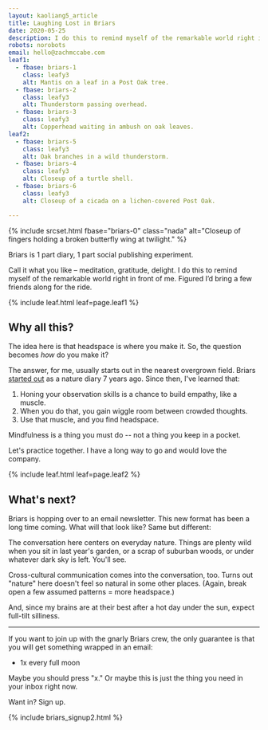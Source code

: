 ```yaml
---
layout: kaoliang5_article
title: Laughing Lost in Briars
date: 2020-05-25
description: I do this to remind myself of the remarkable world right in front of me.
robots: norobots
email: hello@zachmccabe.com
leaf1:
  - fbase: briars-1
    class: leafy3
    alt: Mantis on a leaf in a Post Oak tree.
  - fbase: briars-2
    class: leafy3
    alt: Thunderstorm passing overhead.
  - fbase: briars-3
    class: leafy3
    alt: Copperhead waiting in ambush on oak leaves.
leaf2:
  - fbase: briars-5
    class: leafy3
    alt: Oak branches in a wild thunderstorm.
  - fbase: briars-4
    class: leafy3
    alt: Closeup of a turtle shell.
  - fbase: briars-6
    class: leafy3
    alt: Closeup of a cicada on a lichen-covered Post Oak.

---
```



{% include srcset.html fbase="briars-0" class="nada" alt="Closeup of fingers holding a broken butterfly wing at twilight." %}

<span class="lede">Briars is 1 part diary, 1 part social publishing experiment.</span>

Call it what you like – meditation, gratitude, delight. I do this to remind myself of the remarkable world right in front of me. Figured I’d bring a few friends along for the ride.



{% include leaf.html leaf=page.leaf1 %}



## Why all this?

The idea here is that headspace is where you make it. So, the question becomes *how* do you make it?

The answer, for me, usually starts out in the nearest overgrown field. Briars [started out] as a nature diary 7 years ago. Since then, I've learned that:

1. Honing your observation skills is a chance to build empathy, like a muscle.
2. When you do that, you gain wiggle room between crowded thoughts.
3. Use that muscle, and you find headspace.

Mindfulness is a thing you must do -- not a thing you keep in a pocket.

Let's practice together. I have a long way to go and would love the company.

[started out]: https://www.zachmccabe.com/briars/notes.html




{% include leaf.html leaf=page.leaf2 %}




## What's next?

Briars is hopping over to an email newsletter. This new format has been a long time coming. What will that look like? Same but different:

The conversation here centers on everyday nature. Things are plenty wild when you sit in last year's garden, or a scrap of suburban woods, or under whatever dark sky is left. You'll see.

Cross-cultural communication comes into the conversation, too. Turns out "nature" here doesn't feel so natural in some other places. (Again, break open a few assumed patterns = more headspace.)

And, since my brains are at their best after a hot day under the sun, expect full-tilt silliness.

---

If you want to join up with the gnarly Briars crew, the only guarantee is that you will get something wrapped in an email:

- 1x every full moon

Maybe you should press "x." Or maybe this is just the thing you need in your inbox right now.

Want in? Sign up.

{% include briars_signup2.html %}
